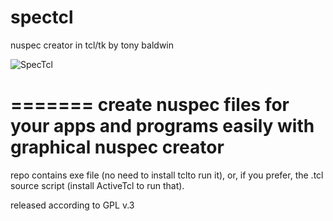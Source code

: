 spectcl
=======
nuspec creator
in tcl/tk
by tony baldwin

![SpecTcl](http://tonybaldwin.info/images/nuspec0.1-201402031235.png)

=======
create nuspec files for your apps and programs
easily with graphical nuspec creator
=======
repo contains exe file 
(no need to install tclto run it), 
or, if you prefer, the .tcl source script
(install ActiveTcl to run that).

released according to GPL v.3
